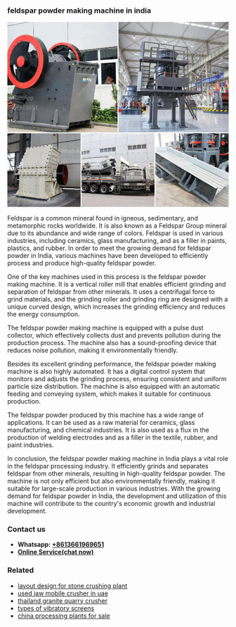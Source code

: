 <h3>feldspar powder making machine in india</h3><img src='1708497556.jpg' alt=''><p>Feldspar is a common mineral found in igneous, sedimentary, and metamorphic rocks worldwide. It is also known as a Feldspar Group mineral due to its abundance and wide range of colors. Feldspar is used in various industries, including ceramics, glass manufacturing, and as a filler in paints, plastics, and rubber. In order to meet the growing demand for feldspar powder in India, various machines have been developed to efficiently process and produce high-quality feldspar powder.</p><p>One of the key machines used in this process is the feldspar powder making machine. It is a vertical roller mill that enables efficient grinding and separation of feldspar from other minerals. It uses a centrifugal force to grind materials, and the grinding roller and grinding ring are designed with a unique curved design, which increases the grinding efficiency and reduces the energy consumption.</p><p>The feldspar powder making machine is equipped with a pulse dust collector, which effectively collects dust and prevents pollution during the production process. The machine also has a sound-proofing device that reduces noise pollution, making it environmentally friendly.</p><p>Besides its excellent grinding performance, the feldspar powder making machine is also highly automated. It has a digital control system that monitors and adjusts the grinding process, ensuring consistent and uniform particle size distribution. The machine is also equipped with an automatic feeding and conveying system, which makes it suitable for continuous production.</p><p>The feldspar powder produced by this machine has a wide range of applications. It can be used as a raw material for ceramics, glass manufacturing, and chemical industries. It is also used as a flux in the production of welding electrodes and as a filler in the textile, rubber, and paint industries.</p><p>In conclusion, the feldspar powder making machine in India plays a vital role in the feldspar processing industry. It efficiently grinds and separates feldspar from other minerals, resulting in high-quality feldspar powder. The machine is not only efficient but also environmentally friendly, making it suitable for large-scale production in various industries. With the growing demand for feldspar powder in India, the development and utilization of this machine will contribute to the country's economic growth and industrial development.</p><h3>Contact us</h3><ul><li><strong>Whatsapp:&nbsp;<a href="https://wa.me/8613661969651">+8613661969651</a></strong></li><li><a href="https://swt.shibang-china.com/?git&amp;zhl&amp;feldspar powder making machine in india"><strong>Online Service(chat now)</strong></a></li></ul><h3>Related</h3><ul><li><a href='layout design for stone crushing plant.md'>layout design for stone crushing plant</a></li><li><a href='used jaw mobile crusher in uae.md'>used jaw mobile crusher in uae</a></li><li><a href='thailand granite quarry crusher.md'>thailand granite quarry crusher</a></li><li><a href='types of vibratory screens.md'>types of vibratory screens</a></li><li><a href='china processing plants for sale.md'>china processing plants for sale</a></li></ul>